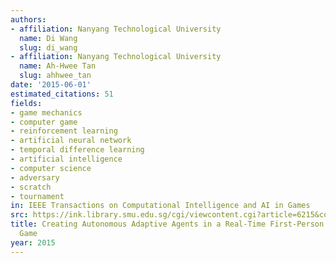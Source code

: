 ```yaml
---
authors:
- affiliation: Nanyang Technological University
  name: Di Wang
  slug: di_wang
- affiliation: Nanyang Technological University
  name: Ah-Hwee Tan
  slug: ahhwee_tan
date: '2015-06-01'
estimated_citations: 51
fields:
- game mechanics
- computer game
- reinforcement learning
- artificial neural network
- temporal difference learning
- artificial intelligence
- computer science
- adversary
- scratch
- tournament
in: IEEE Transactions on Computational Intelligence and AI in Games
src: https://ink.library.smu.edu.sg/cgi/viewcontent.cgi?article=6215&context=sis_research
title: Creating Autonomous Adaptive Agents in a Real-Time First-Person Shooter Computer
  Game
year: 2015
---
```

